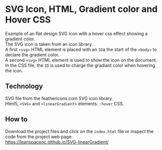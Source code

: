 # SVG Icon, HTML, Gradient color and Hover CSS

Example of an flat design SVG icon with a hover css effect showing a gradient color.  
The SVG icon is taken from an icon library.  
A first `<svg>` HTML element is placed with an `ID`a the start of the `<body>` to declare the gradient color.  
A second `<svg>` HTML element is used to show the icon on the document.  
In the CSS file, the `ID` is used to charge the gradiant color when hovering the icon.  

## Technology

SVG file from the feathericons.com SVG icon library.  
Html5, `<SVG>` and `<linearGradient>` elements. 
`:hover` CSS. 

## How to

Download the project files and click on the `index.html` file or inspect the code from the project web page:  
https://leanspaceoc.github.io/SVG-linearGradient/  


